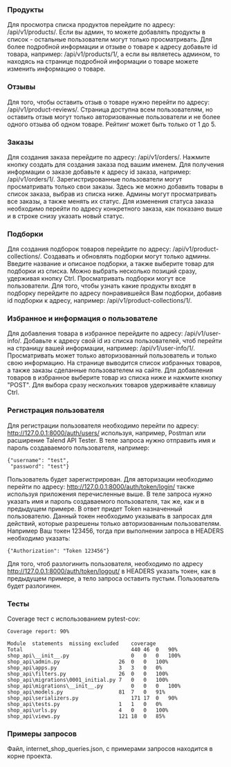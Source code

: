 ### Продукты ###
Для просмотра списка продуктов перейдите по адресу: /api/v1/products/. Если вы админ, то можете добавлять продукты в
список - остальные пользователи могут только просматривать. Для более подробной информации и отзыве о товаре к адресу
добавьте id товара, например: /api/v1/products/1/, а если вы являетесь админом, то находясь на странице подробной
информации о товаре можете изменить информацию о товаре. 
### Отзывы ###
Для того, чтобы оставить отзыв о товаре нужно перейти по адресу: /api/v1/product-reviews/. Страница доступна всем 
пользователям, но оставить отзыв могут только авторизованные пользователи и не более одного отзыва об одном товаре. 
Рейтинг может быть только от 1 до 5.
### Заказы ###
Для создания заказа перейдите по адресу: /api/v1/orders/. Нажмите кнопку создать для создания заказа под вашим именем.
Для получения информации о заказе добавьте к адресу id заказа, например: /api/v1/orders/1/. Зарегистрированные
пользователи могут просматривать только свои заказы. Здесь же можно добавить товары в список заказа, выбрав из списка
ниже. Админы могут просматривать все заказы, а также менять их статус. Для изменения статуса заказа необходимо перейти
по адресу конкретного заказа, как показано выше и в строке снизу указать новый статус.
### Подборки ###
Для создания подборок товаров перейдите по адресу: /api/v1/product-collections/. Создавать и обновлять подборки могут
только админы. Введите название и описаное подборки, а также выберите товар для подборки из списка. Можно выбрать
несколько позиций сразу, удерживая кнопку Ctrl. Просматривать подборки могут все пользователи. Для того, чтобы узнать
какие продукты входят в подборку перейдите по адресу понравившейся Вам подборки, добавив id подборки к адресу,
например: /api/v1/product-collections/1/.
### Избранное и информация о пользователе ###
Для добавления товара в избранное перейдите по адресу: /api/v1/user-info/. Добавьте к адресу свой id из списка
пользователей, чтоб перейти на страницу вашей информации, например: /api/v1/user-info/1/. Просматривать может только
авторизованный пользователь и только свою информацию. На странице выводится список избранных товаров, а также заказы
сделанные пользователем на сайте. Для добавления товаров в избранное выберите товар из списка ниже и нажмите кнопку
"POST". Для выбора сразу нескольких товаров удерживаёте клавишу Ctrl.
### Регистрация пользователя ###
Для регистрации пользователя необходимо перейти по адресу: http://127.0.0.1:8000/auth/users/ используя, например, Postman
или расширение Talend API Tester. В теле запроса нужно отправить имя и пароль создаваемого пользователя, например:
```
{"username": "test",
 "password": "test"}
```
Пользователь будет зарегистрирован. Для авторизации необходимо перейти по адресу: http://127.0.0.1:8000/auth/token/login/
также используя приложения перечисленные выше. В теле запроса нужно указать имя и пароль создаваемого пользователя,
так же, как и в предыдущем примере. В ответ придет Token назначенный пользователю. Данный токен необходимо указывать в
запросах для действий, которые разрешены только авторизованным пользователям. Например Ваш токен 123456, тогда при
выполнении запроса в HEADERS необходимо указать:
```
{"Authorization": "Token 123456"}
```
Для того, чтоб разлогинить пользователя, необходимо по адресу http://127.0.0.1:8000/auth/token/logout/ в HEADERS указать
токен, как в предыдущем примере, а тело запроса оставить пустым. Пользователь будет разлогинен.
### Тесты ###
Coverage тест с использованием pytest-cov:
```
Coverage report: 90%

Module	statements	missing	excluded	coverage
Total	                                440	46	0	90%
shop_api\__init__.py	                0	0	0	100%
shop_api\admin.py	                26	0	0	100%
shop_api\apps.py	                3	3	0	0%
shop_api\filters.py	                26	0	0	100%
shop_api\migrations\0001_initial.py	7	0	0	100%
shop_api\migrations\__init__.py	        0	0	0	100%
shop_api\models.py	                81	7	0	91%
shop_api\serializers.py	                171	17	0	90%
shop_api\tests.py	                1	1	0	0%
shop_api\urls.py	                4	0	0	100%
shop_api\views.py	                121	18	0	85%
```
### Примеры запросов ###
Файл, internet_shop_queries.json, с примерами запросов находится в корне проекта.
